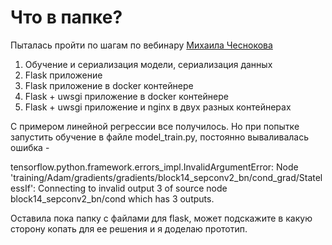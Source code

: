 # Что в папке?

Пыталась пройти по шагам по вебинару [Михаила Чеснокова](https://github.com/mike-chesnokov/sf_webinar_ds_prod_template)

1. Обучение и сериализация модели, сериализация данных
2. Flask приложение
3. Flask приложение в docker контейнере
4. Flask + uwsgi приложение в docker контейнере
5. Flask + uwsgi приложение и nginx в двух разных контейнерах

С примером линейной регрессии все получилось.
Но при попытке запустить обучение в файле model_train.py, постоянно вываливалась ошибка -

tensorflow.python.framework.errors_impl.InvalidArgumentError: Node 'training/Adam/gradients/gradients/block14_sepconv2_bn/cond_grad/StatelessIf': Connecting to invalid output 3 of source node block14_sepconv2_bn/cond which has 3 outputs. 

Оставила пока папку с файлами для flask, может подскажите в какую сторону копать для ее решения и я доделаю прототип.
